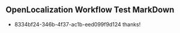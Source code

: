 ## OpenLocalization Workflow Test MarkDown
* 8334bf24-346b-4f37-ac1b-eed099f9d124 thanks!

<!--HONumber=Jan17_HO2-->


